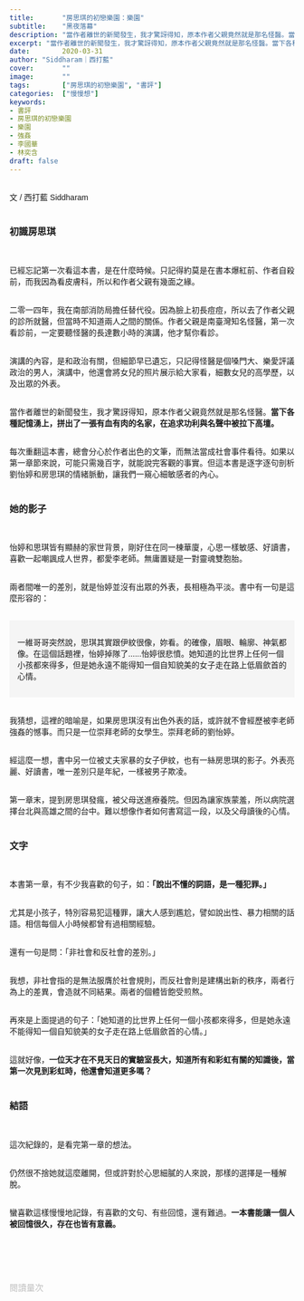 ```yaml
---
title:       "房思琪的初戀樂園：樂園"
subtitle:    "黑夜落幕"
description: "當作者離世的新聞發生，我才驚訝得知，原本作者父親竟然就是那名怪醫。當下各種記憶湧上，拼出了一張有血有肉的名家，在追求功利與名聲中被拉下高壇..."
excerpt: "當作者離世的新聞發生，我才驚訝得知，原本作者父親竟然就是那名怪醫。當下各種記憶湧上，拼出了一張有血有肉的名家，在追求功利與名聲中被拉下高壇..."
date:        2020-03-31
author: "Siddharam｜西打藍"
cover:       ""
image:       ""
tags:        ["房思琪的初戀樂園", "書評"]
categories:  ["慢慢想"]
keywords:
- 書評
- 房思琪的初戀樂園
- 樂園
- 強姦
- 李國華
- 林奕含
draft: false
---
```


<article style="font-family: 'Noto Sans TC', '微軟正黑體', sans-serif; font-weight: 300;">

<br>文 / 西打藍 Siddharam<br><br>

<h3 class="article-h1-color">初識房思琪</h3><br>

已經忘記第一次看這本書，是在什麼時候。只記得約莫是在書本爆紅前、作者自殺前，而我因為看皮膚科，所以和作者父親有幾面之緣。<br><br>

二零一四年，我在南部消防局擔任替代役。因為臉上初長痘痘，所以去了作者父親的診所就醫，但當時不知道兩人之間的關係。作者父親是南臺灣知名怪醫，第一次看診前，一定要聽怪醫的長達數小時的演講，他才幫你看診。<br><br>

演講的內容，是和政治有關，但細節早已遺忘，只記得怪醫是個嗓門大、樂愛評議政治的男人，演講中，他還會將女兒的照片展示給大家看，細數女兒的高學歷，以及出眾的外表。<br><br>

當作者離世的新聞發生，我才驚訝得知，原本作者父親竟然就是那名怪醫。<b>當下各種記憶湧上，拼出了一張有血有肉的名家，在追求功利與名聲中被拉下高壇。</b><br><br>

每次重翻這本書，總會分心於作者出色的文筆，而無法當成社會事件看待。如果以第一章節來說，可能只需幾百字，就能說完客觀的事實。但這本書是逐字逐句剖析劉怡婷和房思琪的情緒脈動，讓我們一窺心細敏感者的內心。<br><br>



<h3 class="article-h1-color">她的影子</h3><br>

怡婷和思琪皆有顯赫的家世背景，剛好住在同一棟華廈，心思一樣敏感、好讀書，喜歡一起嘲諷成人世界，都愛李老師。無庸置疑是一對靈魂雙胞胎。<br><br>

兩者間唯一的差別，就是怡婷並沒有出眾的外表，長相極為平淡。書中有一句是這麼形容的：<br><br>

<div style="background: #F5F5F5; padding: 14px;">

一維哥哥突然說，思琪其實跟伊紋很像，妳看。的確像，眉眼、輪廓、神氣都像。在這個話題裡，怡婷掉隊了......怡婷很悲憤。她知道的比世界上任何一個小孩都來得多，但是她永遠不能得知一個自知貌美的女子走在路上低眉歛首的心情。

</div><br>

我猜想，這裡的暗喻是，如果房思琪沒有出色外表的話，或許就不會經歷被李老師強姦的憾事。而只是一位崇拜老師的女學生。崇拜老師的劉怡婷。<br><br>

經這麼一想，書中另一位被丈夫家暴的女子伊紋，也有一絲房思琪的影子。外表亮麗、好讀書，唯一差別只是年紀，一樣被男子欺凌。<br><br>

第一章末，提到房思琪發瘋，被父母送進療養院。但因為讓家族蒙羞，所以病院選擇台北與高雄之間的台中。難以想像作者如何書寫這一段，以及父母讀後的心情。<br><br>


<h3 class="article-h1-color">文字</h3><br>

本書第一章，有不少我喜歡的句子，如：<b>「說出不懂的詞語，是一種犯罪。」</b><br><br>

尤其是小孩子，特別容易犯這種罪，讓大人感到尷尬，譬如說出性、暴力相關的話語。相信每個人小時候都曾有過相關經驗。<br><br>

還有一句是問：「非社會和反社會的差別。」<br><br>

我想，非社會指的是無法服膺於社會規則，而反社會則是建構出新的秩序，兩者行為上的差異，會造就不同結果。兩者的個體皆飽受煎熬。<br><br>

再來是上面提過的句子：「她知道的比世界上任何一個小孩都來得多，但是她永遠不能得知一個自知貌美的女子走在路上低眉歛首的心情。」<br><br>

這就好像，<b>一位天才在不見天日的實驗室長大，知道所有和彩虹有關的知識後，當第一次見到彩虹時，他還會知道更多嗎？</b><br><br>


<h3 class="article-h1-color">結語</h3><br>

這次紀錄的，是看完第一章的想法。<br><br>

仍然很不捨她就這麼離開，但或許對於心思細膩的人來說，那樣的選擇是一種解脫。<br><br>

蠻喜歡這樣慢慢地記錄，有喜歡的文句、有些回憶，還有難過。<b>一本書能讓一個人被回憶很久，存在也皆有意義。</b><br><br>



<br><br><br>

</article>

<div style="color: #bfbfbf; font-size: 15px;" id="busuanzi_container_page_pv">
  閱讀量<span id="busuanzi_value_page_pv"></span>次
</div>

<script src="../../js/post.js"></script>




